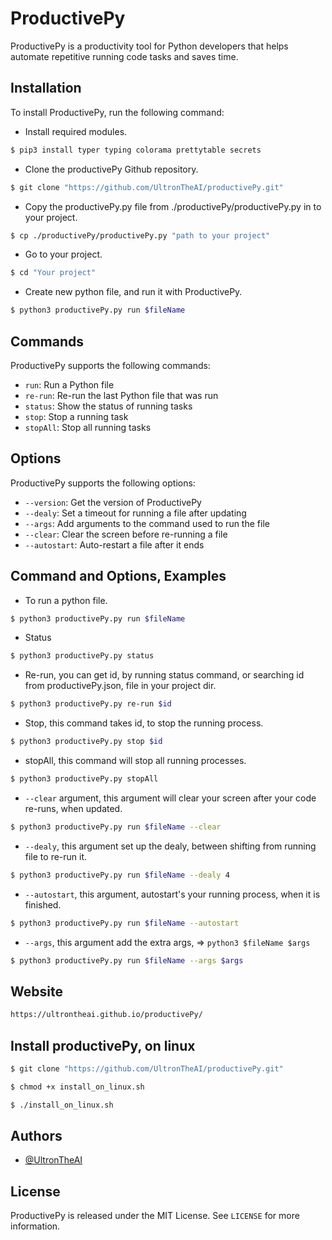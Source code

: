 # ProductivePy

ProductivePy is a productivity tool for Python developers that helps automate repetitive running code tasks and saves time.

## Installation

To install ProductivePy, run the following command:
- Install required modules.
```sh
$ pip3 install typer typing colorama prettytable secrets
```
- Clone the productivePy Github repository.
```bash
$ git clone "https://github.com/UltronTheAI/productivePy.git"
```
- Copy the productivePy.py file from ./productivePy/productivePy.py in to your project.
```bash
$ cp ./productivePy/productivePy.py "path to your project"
```
- Go to your project.
```bash
$ cd "Your project"
```
- Create new python file, and run it with ProductivePy.
```bash
$ python3 productivePy.py run $fileName
```

## Commands

ProductivePy supports the following commands:

- `run`: Run a Python file
- `re-run`: Re-run the last Python file that was run
- `status`: Show the status of running tasks
- `stop`: Stop a running task
- `stopAll`: Stop all running tasks

## Options

ProductivePy supports the following options:

- `--version`: Get the version of ProductivePy
- `--dealy`: Set a timeout for running a file after updating
- `--args`: Add arguments to the command used to run the file
- `--clear`: Clear the screen before re-running a file
- `--autostart`: Auto-restart a file after it ends

## Command and Options, Examples
- To run a python file.
```bash
$ python3 productivePy.py run $fileName
```
- Status
```bash
$ python3 productivePy.py status
```
- Re-run, you can get id, by running status command, or searching id from productivePy.json, file in your project dir.
```bash
$ python3 productivePy.py re-run $id
```
- Stop, this command takes id, to stop the running process.
```bash
$ python3 productivePy.py stop $id
```
- stopAll, this command will stop all running processes.
```bash
$ python3 productivePy.py stopAll
```
- `--clear` argument, this argument will clear your screen after your code re-runs, when updated.
```bash
$ python3 productivePy.py run $fileName --clear
```
- `--dealy`, this argument set up the dealy, between shifting from running file to re-run it.
```bash
$ python3 productivePy.py run $fileName --dealy 4
```
- `--autostart`, this argument, autostart's your running process, when it is finished.
```bash
$ python3 productivePy.py run $fileName --autostart
```
- `--args`, this argument add the extra args, => `python3 $fileName $args`
```bash
$ python3 productivePy.py run $fileName --args $args
```
## Website
```bash
https://ultrontheai.github.io/productivePy/
```
## Install productivePy, on linux
```bash
$ git clone "https://github.com/UltronTheAI/productivePy.git"
```
```bash
$ chmod +x install_on_linux.sh
```
```bash
$ ./install_on_linux.sh
```
## Authors

- [@UltronTheAI](https://github.com/UltronTheAI)


## License

ProductivePy is released under the MIT License. See `LICENSE` for more information.
